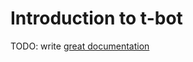 # Introduction to t-bot

TODO: write [great documentation](http://jacobian.org/writing/what-to-write/)

